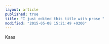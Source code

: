 ```yaml
---
layout: article
published: true
title: "I just edited this title with prose "
modified: "2015-05-08 15:21:49 +0200"
---
```


Kaas
